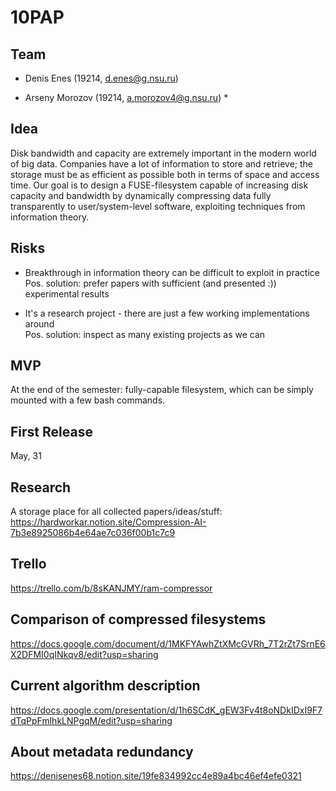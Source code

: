 # 10PAP

## Team

* Denis Enes (19214, d.enes@g.nsu.ru)

* Arseny Morozov (19214, a.morozov4@g.nsu.ru) *

## Idea
Disk bandwidth and capacity are extremely important in the modern world of big data. Companies have a lot of information to store and retrieve; the storage must be as efficient as possible both in terms of space and access time. Our goal is to design a FUSE-filesystem capable of increasing disk capacity and bandwidth by dynamically compressing data fully transparently to user/system-level software, exploiting techniques from information theory.

## Risks
* Breakthrough in information theory can be difficult to exploit in practice \
Pos. solution: prefer papers with sufficient (and presented :)) experimental results

* It's a research project - there are just a few working implementations around \
Pos. solution: inspect as many existing projects as we can

## MVP
At the end of the semester: fully-capable filesystem, which can be simply mounted with a few bash commands.

## First Release

May, 31

## Research

A storage place for all collected papers/ideas/stuff: \
https://hardworkar.notion.site/Compression-AI-7b3e8925086b4e64ae7c036f00b1c7c9

## Trello
https://trello.com/b/8sKANJMY/ram-compressor

## Comparison of compressed filesystems

https://docs.google.com/document/d/1MKFYAwhZtXMcGVRh_7T2rZt7SrnE6X2DFMI0qINkqv8/edit?usp=sharing

## Current algorithm description

https://docs.google.com/presentation/d/1h6SCdK_gEW3Fv4t8oNDkIDxI9F7dTqPpFmlhkLNPgqM/edit?usp=sharing

## About metadata redundancy

https://denisenes68.notion.site/19fe834992cc4e89a4bc46ef4efe0321
